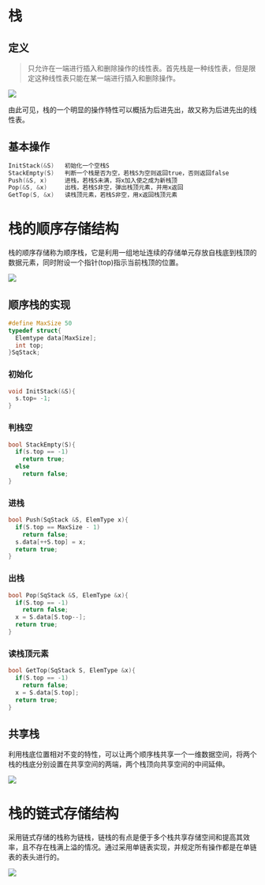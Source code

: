 # 栈

## 定义

> 只允许在一端进行插入和删除操作的线性表。首先栈是一种线性表，但是限定这种线性表只能在某一端进行插入和删除操作。

![](http://img.blog.csdn.net/20150508103631436)

由此可见，栈的一个明显的操作特性可以概括为后进先出，故又称为后进先出的线性表。

## 基本操作

```c
InitStack(&S)	初始化一个空栈S
StackEmpty(S)	判断一个栈是否为空，若栈S为空则返回true，否则返回false
Push(&S, x)		进栈，若栈S未满，将x加入使之成为新栈顶
Pop(&S, &x)		出栈，若栈S非空，弹出栈顶元素，并用x返回
GetTop(S, &x)	读栈顶元素，若栈S非空，用x返回栈顶元素
```

# 栈的顺序存储结构

栈的顺序存储称为顺序栈，它是利用一组地址连续的存储单元存放自栈底到栈顶的数据元素，同时附设一个指针(top)指示当前栈顶的位置。

![](http://img.blog.csdn.net/20160421103403950)

## 顺序栈的实现

```c
#define MaxSize 50
typedef struct{
  Elemtype data[MaxSize];
  int top;
}SqStack;
```

### 初始化

```c
void InitStack(&S){
  s.top= -1;
}
```

### 判栈空

```c
bool StackEmpty(S){
  if(s.top == -1)
    return true;
  else
    return false;
}
```

### 进栈

```c
bool Push(SqStack &S, ElemType x){
  if(S.top == MaxSize - 1)
    return false;
  s.data[++S.top] = x;
  return true;
}
```

### 出栈

```c
bool Pop(SqStack &S, ElemType &x){
  if(S.top == -1)
    return false;
  x = S.data[S.top--];
  return true;
}
```

### 读栈顶元素

```c
bool GetTop(SqStack S, ElemType &x){
  if(S.top == -1)
    return false;
  x = S.data[S.top];
  return true;
}
```

## 共享栈

利用栈底位置相对不变的特性，可以让两个顺序栈共享一个一维数据空间，将两个栈的栈底分别设置在共享空间的两端，两个栈顶向共享空间的中间延伸。

![](http://img.blog.csdn.net/20150414175754134?watermark/2/text/aHR0cDovL2Jsb2cuY3Nkbi5uZXQvTGl1a3g5NDA4MTg=/font/5a6L5L2T/fontsize/400/fill/I0JBQkFCMA==/dissolve/70/gravity/Center)

# 栈的链式存储结构

采用链式存储的栈称为链栈，链栈的有点是便于多个栈共享存储空间和提高其效率，且不存在栈满上溢的情况。通过采用单链表实现，并规定所有操作都是在单链表的表头进行的。

![](http://img.blog.csdn.net/20160506172449046?watermark/2/text/aHR0cDovL2Jsb2cuY3Nkbi5uZXQv/font/5a6L5L2T/fontsize/400/fill/I0JBQkFCMA==/dissolve/70/gravity/Center)


